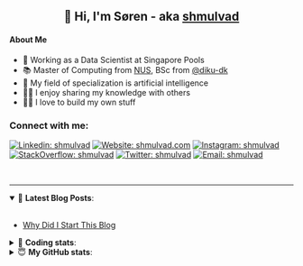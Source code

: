 <h2 align="center">
	👋 Hi, I'm Søren - aka <a href="https://shmulvad.com">shmulvad</a>
</h2>

#### About Me
- 🤖 Working as a Data Scientist at Singapore Pools
- 📚 Master of Computing from [NUS], BSc from [@diku-dk]
- 🧠 My field of specialization is artificial intelligence
- 👨‍🏫 I enjoy sharing my knowledge with others
- 👨‍💻 I love to build my own stuff

### Connect with me:

[![Linkedin: shmulvad](https://img.shields.io/badge/shmulvad-blue?style=flat&logo=Linkedin&logoColor=white)][linkedin]
[![Website: shmulvad.com](https://img.shields.io/badge/shmulvad.com-47CCCC?&style=flat&logo=Google-Chrome&logoColor=white)][website]
[![Instagram: shmulvad](https://img.shields.io/badge/-@shmulvad-purple?style=flat&logo=Instagram&logoColor=white)][instagram]
[![StackOverflow: shmulvad](https://img.shields.io/badge/shmulvad-FE7A16?style=flat&logo=stack-overflow&logoColor=white)][stackOverflow]
[![Twitter: shmulvad](https://img.shields.io/badge/@shmulvad-1ca0f1?style=flat&logo=twitter&logoColor=white)][twitter]
[![Email: shmulvad](https://img.shields.io/badge/shmulvad-D14836?style=flat&logo=gmail&logoColor=white)][mail]

<br />

---

<details open>
 <summary>📕 <b>Latest Blog Posts</b>: </summary>

<br>

<!-- BLOG-POST-LIST:START -->
- [Why Did I Start This Blog](https://shmulvad.com/blog/why-did-start-this-blog)
<!-- BLOG-POST-LIST:END -->

</details>

<!-- --- -->

<details>
 <summary>🤖 <b>Coding stats</b>: </summary>

<br>

NOTE: Doesn't track coding at work or work done in environments such as Jupyter Notebooks.

<!--START_SECTION:waka-->
![Code Time](http://img.shields.io/badge/Code%20Time-1%2C665%20hrs%2049%20mins-blue)

**I'm a Night 🦉** 

```text
🌞 Morning    59 commits     ██░░░░░░░░░░░░░░░░░░░░░░░   7.52% 
🌆 Daytime    236 commits    ███████░░░░░░░░░░░░░░░░░░   30.06% 
🌃 Evening    315 commits    ██████████░░░░░░░░░░░░░░░   40.13% 
🌙 Night      175 commits    █████░░░░░░░░░░░░░░░░░░░░   22.29%

```


📊 **This Week I Spent My Time On** 

```text
💬 Programming Languages: 
Python                   2 hrs 32 mins       ██████████████░░░░░░░░░░░   59.0% 
Other                    58 mins             █████░░░░░░░░░░░░░░░░░░░░   22.77% 
YAML                     17 mins             █░░░░░░░░░░░░░░░░░░░░░░░░   6.62% 
SQL                      14 mins             █░░░░░░░░░░░░░░░░░░░░░░░░   5.67% 
Bash                     11 mins             █░░░░░░░░░░░░░░░░░░░░░░░░   4.49%

🔥 Editors: 
VS Code                  3 hrs 19 mins       ███████████████████░░░░░░   77.23% 
Zsh                      58 mins             █████░░░░░░░░░░░░░░░░░░░░   22.44% 
Sublime Text             0 secs              ░░░░░░░░░░░░░░░░░░░░░░░░░   0.33%

🐱‍💻 Projects: 
hit-locator              2 hrs 7 mins        ████████████░░░░░░░░░░░░░   49.43% 
overvaagning-admin       1 hr 35 mins        █████████░░░░░░░░░░░░░░░░   36.9% 
overvaagning-sender      23 mins             ██░░░░░░░░░░░░░░░░░░░░░░░   9.17% 
faktanet                 5 mins              ░░░░░░░░░░░░░░░░░░░░░░░░░   2.11% 
company-scrapers         5 mins              ░░░░░░░░░░░░░░░░░░░░░░░░░   1.98%

```


 Last Updated on 25/12/2022 18:40:25 UTC
<!--END_SECTION:waka-->

</details>

<!-- --- -->

<details>
 <summary>😇 <b>My GitHub stats</b>: </summary>

<br>

<img align="left" alt="shmulvad's Github Stats" src="https://github-readme-stats.vercel.app/api?username=shmulvad&show_icons=true&hide_border=true" />

</details>



[website]: https://shmulvad.com
[twitter]: https://twitter.com/shmulvad
[linkedin]: https://linkedin.com/in/shmulvad
[instagram]: https://instagram.com/shmulvad
[stackOverflow]: https://stackoverflow.com/users/9248793/shmulvad
[mail]: mailto:shmulvad@gmail.com
[@diku-dk]: https://github.com/diku-dk
[github]: https://github.com/shmulvad
[NUS]: https://www.nus.edu.sg
